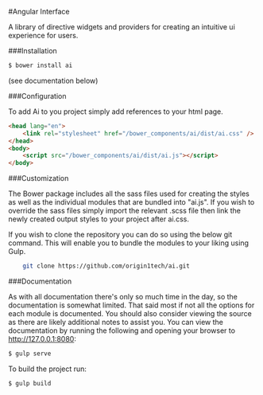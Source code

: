 #Angular Interface

A library of directive widgets and providers for creating an intuitive ui experience for users.

###Installation

```sh
$ bower install ai
```

(see documentation below)

###Configuration

To add Ai to you project simply add references to your html page.

```html
<head lang="en">
    <link rel="stylesheet" href="/bower_components/ai/dist/ai.css" />
</head>
<body>
    <script src="/bower_components/ai/dist/ai.js"></script>
</body>
```

###Customization

The Bower package includes all the sass files used for creating the styles as well as the individual modules that are
bundled into "ai.js". If you wish to override the sass files simply import the relevant .scss file then link the 
newly created output styles to your project after ai.css.

If you wish to clone the repository you can do so using the below git command. This will enable you to bundle the 
modules to your liking using Gulp.

```sh
    git clone https://github.com/origin1tech/ai.git
```

###Documentation

As with all documentation there's only so much time in the day, so the documentation is somewhat limited. That said
most if not all the options for each module is documented. You should also consider viewing the source as there are
likely additional notes to assist you. You can view the documentation by running the following and opening your browser
to http://127.0.0.1:8080:

```sh
$ gulp serve
```

To build the project run:

```sh
$ gulp build
```

